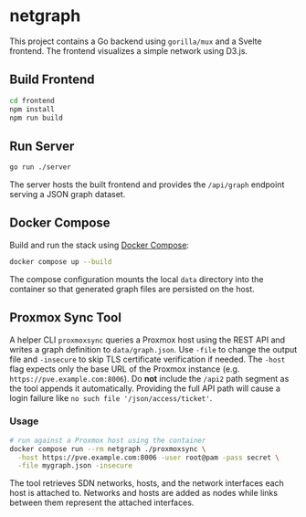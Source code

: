 # netgraph

This project contains a Go backend using `gorilla/mux` and a Svelte frontend. The frontend visualizes a simple network using D3.js.

## Build Frontend

```bash
cd frontend
npm install
npm run build
```

## Run Server

```bash
go run ./server
```

The server hosts the built frontend and provides the `/api/graph` endpoint serving a JSON graph dataset.

## Docker Compose

Build and run the stack using [Docker Compose](https://docs.docker.com/compose/):

```bash
docker compose up --build
```

The compose configuration mounts the local `data` directory into the container
so that generated graph files are persisted on the host.

## Proxmox Sync Tool

A helper CLI `proxmoxsync` queries a Proxmox host using the REST API and writes a graph definition to `data/graph.json`.
Use `-file` to change the output file and `-insecure` to skip TLS certificate verification if needed.
The `-host` flag expects only the base URL of the Proxmox instance (e.g.
`https://pve.example.com:8006`).
Do **not** include the `/api2` path segment as the tool appends it
automatically. Providing the full API path will cause a login failure like
`no such file '/json/access/ticket'`.

### Usage

```bash
# run against a Proxmox host using the container
docker compose run --rm netgraph ./proxmoxsync \
  -host https://pve.example.com:8006 -user root@pam -pass secret \
  -file mygraph.json -insecure
```

The tool retrieves SDN networks, hosts, and the network interfaces each host is attached to. Networks and hosts are added as nodes while links between them represent the attached interfaces.

